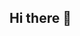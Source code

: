 ## Hi there 👋

<!--
**jtega21/jtega21** is a ✨ _special_ ✨ repository because its `README.md` (this file) appears on your GitHub profile.

Here are some ideas to get you started:

- 🔭 I’m currently studying neuroscience at Tulane
- I'm interested in pharmaceuticals, neurodegenerative diseases, and addiction 
- Next dream vacation destination: Japan 

